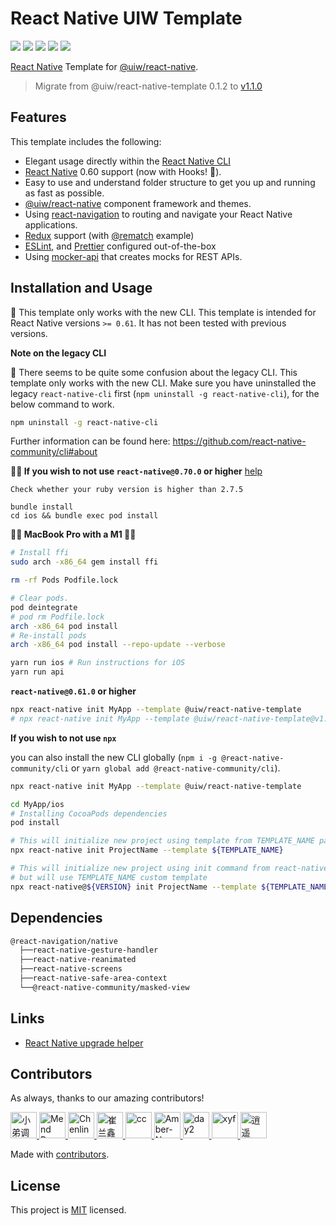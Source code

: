 # React Native UIW Template

[![](https://img.shields.io/npm/v/@uiw/react-native-template.svg?color=success&style=flat-square)](https://www.npmjs.com/package/@uiw/react-native-template)
[![](https://img.shields.io/github/issues/uiwjs/react-native-template.svg?style=flat-square)](https://github.com/uiwjs/react-native-template/issues)
[![](https://img.shields.io/github/forks/uiwjs/react-native-template.svg?style=flat-square)](https://github.com/uiwjs/react-native-template/network)
[![](https://img.shields.io/github/stars/uiwjs/react-native-template.svg?style=flat-square)](https://github.com/uiwjs/react-native-template/stargazers)
[![](https://img.shields.io/github/release/uiwjs/react-native-template?style=flat-square)](https://uimjs.github.io/#/docs/react-native-template/releases)

[React Native](https://github.com/facebook/react-native) Template for [@uiw/react-native](https://github.com/uiwjs/react-native-uiw). 


> Migrate from @uiw/react-native-template 0.1.2 to [v1.1.0](https://github.com/uiwjs/react-native-template/releases/tag/v1.1.0)

## Features

This template includes the following:

- Elegant usage directly within the [React Native CLI](https://github.com/react-native-community/cli)
- [React Native](https://github.com/facebook/react-native) 0.60 support (now with Hooks! 🙌).
- Easy to use and understand folder structure to get you up and running as fast as possible.
- [@uiw/react-native](https://github.com/uiwjs/react-native-uiw) component framework and themes.
- Using [react-navigation](https://github.com/react-navigation/react-navigation) to routing and navigate your React Native applications.
- [Redux](https://github.com/reduxjs/redux) support (with [@rematch](https://github.com/rematch/rematch) example)
- [ESLint](https://github.com/eslint/eslint), and [Prettier](https://github.com/prettier/prettier) configured out-of-the-box
- Using [mocker-api](https://github.com/jaywcjlove/mocker-api) that creates mocks for REST APIs.

## Installation and Usage

🚧 This template only works with the new CLI. This template is intended for React Native versions `>= 0.61`. It has not been tested with previous versions. 

**Note on the legacy CLI**

🚧 There seems to be quite some confusion about the legacy CLI. This template only works with the new CLI. Make sure you have uninstalled the legacy `react-native-cli` first (`npm uninstall -g react-native-cli`), for the below command to work. 

```bash
npm uninstall -g react-native-cli
```

Further information can be found here: https://github.com/react-native-community/cli#about


**🚧🚧 If you wish to not use `react-native@0.70.0` or higher**
[help](https://github.com/facebook/react-native/issues/34608#)
```
Check whether your ruby version is higher than 2.7.5
```

```
bundle install
cd ios && bundle exec pod install
```

**🚧🚧 MacBook Pro with a M1 🚧🚧**

```bash
# Install ffi
sudo arch -x86_64 gem install ffi

rm -rf Pods Podfile.lock

# Clear pods.
pod deintegrate
# pod rm Podfile.lock
arch -x86_64 pod install
# Re-install pods
arch -x86_64 pod install --repo-update --verbose

yarn run ios # Run instructions for iOS
yarn run api
```

**`react-native@0.61.0` or higher**

```sh
npx react-native init MyApp --template @uiw/react-native-template
# npx react-native init MyApp --template @uiw/react-native-template@v1.0.0
```

**If you wish to not use `npx`**

you can also install the new CLI globally (`npm i -g @react-native-community/cli` or `yarn global add @react-native-community/cli`).

```bash
npx react-native init MyApp --template @uiw/react-native-template

cd MyApp/ios
# Installing CocoaPods dependencies
pod install 
```

```bash
# This will initialize new project using template from TEMPLATE_NAME package
npx react-native init ProjectName --template ${TEMPLATE_NAME}

# This will initialize new project using init command from react-native@VERSION
# but will use TEMPLATE_NAME custom template
npx react-native@${VERSION} init ProjectName --template ${TEMPLATE_NAME}
```

## Dependencies

```bash
@react-navigation/native
  ├──react-native-gesture-handler
  ├──react-native-reanimated
  ├──react-native-screens
  ├──react-native-safe-area-context
  └──@react-native-community/masked-view
```

## Links

- [React Native upgrade helper](https://react-native-community.github.io/upgrade-helper/)

## Contributors

As always, thanks to our amazing contributors!

<!--AUTO_GENERATED_PLEASE_DONT_DELETE_IT--><a href="https://github.com/jaywcjlove" title="小弟调调™">
  <img src="https://avatars.githubusercontent.com/u/1680273?v=4" width="42;" alt="小弟调调™"/>
</a>
<a href="https://github.com/renovate-bot" title="Mend Renovate">
  <img src="https://avatars.githubusercontent.com/u/25180681?v=4" width="42;" alt="Mend Renovate"/>
</a>
<a href="https://github.com/ChenlingasMx" title="Chenling">
  <img src="https://avatars.githubusercontent.com/u/59959718?v=4" width="42;" alt="Chenling"/>
</a>
<a href="https://github.com/cuilanxin" title="崔兰鑫">
  <img src="https://avatars.githubusercontent.com/u/57083007?v=4" width="42;" alt="崔兰鑫"/>
</a>
<a href="https://github.com/matuancc" title="cc">
  <img src="https://avatars.githubusercontent.com/u/33281802?v=4" width="42;" alt="cc"/>
</a>
<a href="https://github.com/Amber-Nan" title="Amber-Nan">
  <img src="https://avatars.githubusercontent.com/u/66067296?v=4" width="42;" alt="Amber-Nan"/>
</a>
<a href="https://github.com/wwmmzz" title="day2">
  <img src="https://avatars.githubusercontent.com/u/26562795?v=4" width="42;" alt="day2"/>
</a>
<a href="https://github.com/xingyuefeng" title="xyf">
  <img src="https://avatars.githubusercontent.com/u/24369183?v=4" width="42;" alt="xyf"/>
</a>
<a href="https://github.com/SunLxy" title="逍遥">
  <img src="https://avatars.githubusercontent.com/u/49544090?v=4" width="42;" alt="逍遥"/>
</a><!--AUTO_GENERATED_PLEASE_DONT_DELETE_IT-END-->

Made with [contributors](https://github.com/jaywcjlove/github-action-contributors).


## License

This project is [MIT](LICENSE) licensed.
